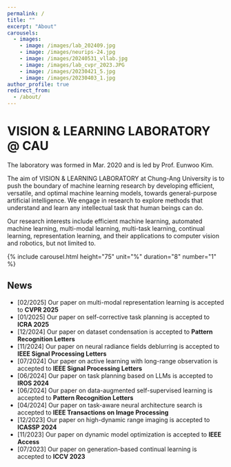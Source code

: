 ```yaml
---
permalink: /
title: ""
excerpt: "About"
carousels:
  - images:
    - image: /images/lab_202409.jpg
    - image: /images/neurips-24.jpg
    - image: /images/20240531_vllab.jpg
    - image: /images/lab_cvpr_2023.JPG
    - image: /images/20230421_5.jpg
    - image: /images/20230403_1.jpg
author_profile: true
redirect_from: 
  - /about/
---
```




# VISION & LEARNING LABORATORY @ CAU

The laboratory was formed in Mar. 2020 and is led by Prof. Eunwoo Kim.  

The aim of VISION & LEARNING LABORATORY at Chung-Ang University is to push the boundary of machine learning research by developing efficient, versatile, and optimal machine learning models, towards general-purpose artificial intelligence.
We engage in research to explore methods that understand and learn any intellectual task that human beings can do.

Our research interests include efficient machine learning, automated machine learning, multi-modal learning, multi-task learning, continual learning, representation learning, and their applications to computer vision and robotics, but not limited to.

{% include carousel.html height="75" unit="%" duration="8" number="1" %}

## News
* [02/2025] Our paper on multi-modal representation learning is accepted to **CVPR 2025**
* [01/2025] Our paper on self-corrective task planning is accepted to **ICRA 2025**
* [12/2024] Our paper on dataset condensation is accepted to **Pattern Recognition Letters**
* [11/2024] Our paper on neural radiance fields deblurring is accepted to **IEEE Signal Processing Letters**
* [07/2024] Our paper on active learning with long-range observation is accepted to **IEEE Signal Processing Letters**
* [06/2024] Our paper on task planning based on LLMs is accepted to **IROS 2024**
* [06/2024] Our paper on data-augmented self-supervised learning is accepted to **Pattern Recognition Letters**
* [04/2024] Our paper on task-aware neural architecture search is accepted to **IEEE Transactions on Image Processing**
* [12/2023] Our paper on high-dynamic range imaging is accepted to **ICASSP 2024**
* [11/2023] Our paper on dynamic model optimization is accepted to **IEEE Access**
* [07/2023] Our paper on generation-based continual learning is accepted to **ICCV 2023**
